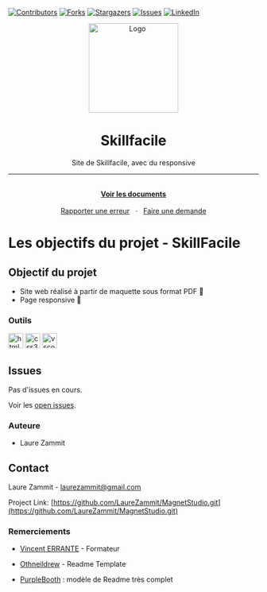 [![Contributors][contributors-shield]][contributors-url]
[![Forks][forks-shield]][forks-url]
[![Stargazers][stars-shield]][stars-url]
[![Issues][issues-shield]][issues-url]
[![LinkedIn][linkedin-shield]][linkedin-url]

<div align="center">
  <a name="readme-top"></a>
  <a href="https://laurezammit.github.io/Skillfacile/">
    <img src="img/about-image.jpg" alt="Logo" width="180">
  </a>

  <h1 align="center">Skillfacile</h1>
  <p align="center">Site de Skillfacile, avec du responsive</p>

  <hr>

  <p align="center">
    <br>
    <a href="https://github.com/LaureZammit/Skillfacile"><strong>Voir les documents</strong></a>
    <br>
    <br>
    <a href="https://github.com/LaureZammit/Skillfacile/issues">Rapporter une erreur</a>
    &nbsp
    ·
    &nbsp
    <a href="https://github.com/LaureZammit/Skillfacile/issues">Faire une demande</a>
  </p>
</div>

# Les objectifs du projet - SkillFacile

## Objectif du projet
* Site web réalisé à partir de maquette sous format PDF 📂
* Page responsive 📱

### Outils
  
<img src="https://cdn.jsdelivr.net/gh/devicons/devicon/icons/html5/html5-original.svg" height="30" alt="html5 logo"  /> <img src="https://cdn.jsdelivr.net/gh/devicons/devicon/icons/css3/css3-original.svg" height="30" alt="css3 logo"  /> <img src="https://cdn.jsdelivr.net/gh/devicons/devicon/icons/vscode/vscode-original.svg" height="30" alt="vscode logo"  />

## Issues

Pas d'issues en cours.

Voir les [open issues](https://github.com/LaureZammit/SkillFacile/issues).

### Auteure
* Laure Zammit

## Contact
  
Laure Zammit - laurezammit@gmail.com

Project Link: [https://github.com/LaureZammit/MagnetStudio.git](https://github.com/LaureZammit/MagnetStudio.git)

### Remerciements
* [Vincent ERRANTE](https://www.errantevincent.com/) - Formateur

* [Othneildrew](https://github.com/othneildrew/Best-README-Template/blob/master/README.md) - Readme Template
* [PurpleBooth](https://github.com/PurpleBooth/a-good-readme-template) : modèle de Readme très complet

<!-- MARKDOWN LINKS & IMAGES -->
<!-- https://www.markdownguide.org/basic-syntax/#reference-style-links -->
[contributors-shield]: https://img.shields.io/github/contributors/LaureZammit/Skillfacile.svg?style=for-the-badge
[contributors-url]: https://github.com/LaureZammit/Skillfacile/graphs/contributors
[forks-shield]: https://img.shields.io/github/forks/LaureZammit/Skillfacile.svg?style=for-the-badge
[forks-url]: https://github.com/LaureZammit/Skillfacile/forks
[stars-shield]: https://img.shields.io/github/stars/LaureZammit/Skillfacile.svg?style=for-the-badge
[stars-url]: https://github.com/LaureZammit/Skillfacile/stargazers
[issues-shield]: https://img.shields.io/github/issues/LaureZammit/Skillfacile.svg?style=for-the-badge
[issues-url]: https://github.com/LaureZammit/Skillfacile/issues

[linkedin-shield]: https://img.shields.io/badge/-LinkedIn-black.svg?style=for-the-badge&logo=linkedin&colorB=555
[linkedin-url]: https://www.linkedin.com/in/laure-zammit-84a3b3150/
